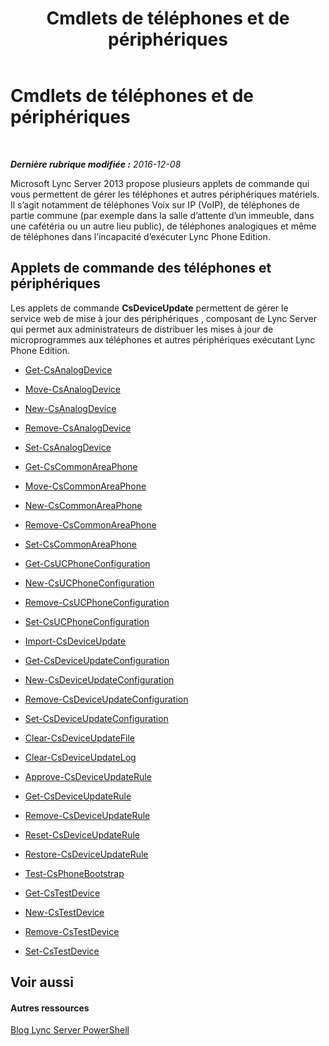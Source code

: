 ﻿---
title: Cmdlets de téléphones et de périphériques
TOCTitle: Cmdlets de téléphones et de périphériques
ms:assetid: 6ebeba4b-43ce-4a31-9060-50d249b7564c
ms:mtpsurl: https://technet.microsoft.com/fr-fr/library/Gg415657(v=OCS.15)
ms:contentKeyID: 49297590
ms.date: 12/10/2016
mtps_version: v=OCS.15
ms.translationtype: HT
---

# Cmdlets de téléphones et de périphériques

 

_**Dernière rubrique modifiée :** 2016-12-08_

Microsoft Lync Server 2013 propose plusieurs applets de commande qui vous permettent de gérer les téléphones et autres périphériques matériels. Il s’agit notamment de téléphones Voix sur IP (VoIP), de téléphones de partie commune (par exemple dans la salle d’attente d’un immeuble, dans une cafétéria ou un autre lieu public), de téléphones analogiques et même de téléphones dans l’incapacité d’exécuter Lync Phone Edition.

## Applets de commande des téléphones et périphériques

Les applets de commande **CsDeviceUpdate** permettent de gérer le service web de mise à jour des périphériques , composant de Lync Server qui permet aux administrateurs de distribuer les mises à jour de microprogrammes aux téléphones et autres périphériques exécutant Lync Phone Edition.

  -   
    [Get-CsAnalogDevice](get-csanalogdevice.md)

  -   
    [Move-CsAnalogDevice](move-csanalogdevice.md)

  -   
    [New-CsAnalogDevice](new-csanalogdevice.md)

  -   
    [Remove-CsAnalogDevice](remove-csanalogdevice.md)

  -   
    [Set-CsAnalogDevice](set-csanalogdevice.md)

  -   
    [Get-CsCommonAreaPhone](get-cscommonareaphone.md)

  -   
    [Move-CsCommonAreaPhone](move-cscommonareaphone.md)

  -   
    [New-CsCommonAreaPhone](new-cscommonareaphone.md)

  -   
    [Remove-CsCommonAreaPhone](remove-cscommonareaphone.md)

  -   
    [Set-CsCommonAreaPhone](set-cscommonareaphone.md)

  -   
    [Get-CsUCPhoneConfiguration](get-csucphoneconfiguration.md)

  -   
    [New-CsUCPhoneConfiguration](new-csucphoneconfiguration.md)

  -   
    [Remove-CsUCPhoneConfiguration](remove-csucphoneconfiguration.md)

  -   
    [Set-CsUCPhoneConfiguration](set-csucphoneconfiguration.md)

  -   
    [Import-CsDeviceUpdate](import-csdeviceupdate.md)

  -   
    [Get-CsDeviceUpdateConfiguration](get-csdeviceupdateconfiguration.md)

  -   
    [New-CsDeviceUpdateConfiguration](new-csdeviceupdateconfiguration.md)

  -   
    [Remove-CsDeviceUpdateConfiguration](remove-csdeviceupdateconfiguration.md)

  -   
    [Set-CsDeviceUpdateConfiguration](set-csdeviceupdateconfiguration.md)

  -   
    [Clear-CsDeviceUpdateFile](clear-csdeviceupdatefile.md)

  -   
    [Clear-CsDeviceUpdateLog](clear-csdeviceupdatelog.md)

  -   
    [Approve-CsDeviceUpdateRule](approve-csdeviceupdaterule.md)

  -   
    [Get-CsDeviceUpdateRule](get-csdeviceupdaterule.md)

  -   
    [Remove-CsDeviceUpdateRule](remove-csdeviceupdaterule.md)

  -   
    [Reset-CsDeviceUpdateRule](reset-csdeviceupdaterule.md)

  -   
    [Restore-CsDeviceUpdateRule](restore-csdeviceupdaterule.md)

  -   
    [Test-CsPhoneBootstrap](test-csphonebootstrap.md)

  -   
    [Get-CsTestDevice](get-cstestdevice.md)

  -   
    [New-CsTestDevice](new-cstestdevice.md)

  -   
    [Remove-CsTestDevice](remove-cstestdevice.md)

  -   
    [Set-CsTestDevice](set-cstestdevice.md)

## Voir aussi

#### Autres ressources

[Blog Lync Server PowerShell](http://go.microsoft.com/fwlink/?linkid=203150%26clcid=0x40c)

